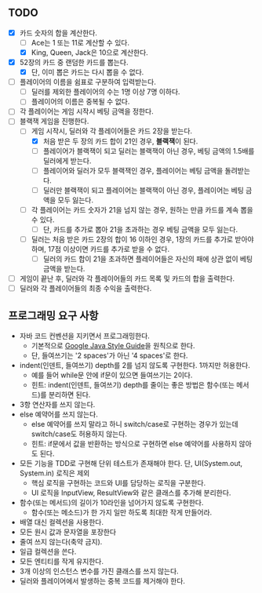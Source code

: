 
## TODO

- [x] 카드 숫자의 합을 계산한다.
  - [ ] Ace는 1 또는 11로 계산할 수 있다.
  - [x] King, Queen, Jack은 10으로 계산한다.
- [x] 52장의 카드 중 랜덤한 카드를 뽑는다.
  - [x] 단, 이미 뽑은 카드는 다시 뽑을 수 없다.
- [ ] 플레이어의 이름을 쉼표로 구분하여 입력받는다.
  - [ ] 딜러를 제외한 플레이어의 수는 1명 이상 7명 이하다.
  - [ ] 플레이어의 이름은 중복될 수 없다.
- [ ] 각 플레이어는 게임 시작시 베팅 금액을 정한다.
- [ ] 블랙잭 게임을 진행한다.
  - [ ] 게임 시작시, 딜러와 각 플레이어들은 카드 2장을 받는다.
    - [x] 처음 받은 두 장의 카드 합이 21인 경우, **블랙잭**이 된다.
    - [ ] 플레이어가 블랙잭이 되고 딜러는 블랙잭이 아닌 경우, 베팅 금액의 1.5배를 딜러에게 받는다.
    - [ ] 플레이어와 딜러가 모두 블랙잭인 경우, 플레이어는 베팅 금액을 돌려받는다.
    - [ ] 딜러만 블랙잭이 되고 플레이어는 블랙잭이 아닌 경우, 플레이어는 베팅 금액을 모두 잃는다.
  - [ ] 각 플레이어는 카드 숫자가 21을 넘지 않는 경우, 원하는 만큼 카드를 계속 뽑을 수 있다.
    - [ ] 단, 카드를 추가로 뽑아 21을 초과하는 경우 베팅 금액을 모두 잃는다.
  - [ ] 딜러는 처음 받은 카드 2장의 합이 16 이하인 경우, 1장의 카드를 추가로 받아야 하며, 17점 이상이면 카드를 추가로 받을 수 없다.
    - [ ] 딜러의 카드 합이 21을 초과하면 플레이어들은 자신의 패에 상관 없이 베팅 금액을 받는다.
- [ ] 게임이 끝난 후, 딜러와 각 플레이어들의 카드 목록 및 카드의 합을 출력한다.
- [ ] 딜러와 각 플레이어들의 최종 수익을 출력한다.

## 프로그래밍 요구 사항

- 자바 코드 컨벤션을 지키면서 프로그래밍한다.
    - 기본적으로 [Google Java Style Guide](https://google.github.io/styleguide/javaguide.html)을 원칙으로 한다.
    - 단, 들여쓰기는 '2 spaces'가 아닌 '4 spaces'로 한다.
- indent(인덴트, 들여쓰기) depth를 2를 넘지 않도록 구현한다. 1까지만 허용한다.
    - 예를 들어 while문 안에 if문이 있으면 들여쓰기는 2이다.
    - 힌트: indent(인덴트, 들여쓰기) depth를 줄이는 좋은 방법은 함수(또는 메서드)를 분리하면 된다.
- 3항 연산자를 쓰지 않는다.
- else 예약어를 쓰지 않는다.
    - else 예약어를 쓰지 말라고 하니 switch/case로 구현하는 경우가 있는데 switch/case도 허용하지 않는다.
    - 힌트: if문에서 값을 반환하는 방식으로 구현하면 else 예약어를 사용하지 않아도 된다.
- 모든 기능을 TDD로 구현해 단위 테스트가 존재해야 한다. 단, UI(System.out, System.in) 로직은 제외
    - 핵심 로직을 구현하는 코드와 UI를 담당하는 로직을 구분한다.
    - UI 로직을 InputView, ResultView와 같은 클래스를 추가해 분리한다.
- 함수(또는 메서드)의 길이가 10라인을 넘어가지 않도록 구현한다.
    - 함수(또는 메소드)가 한 가지 일만 하도록 최대한 작게 만들어라.
- 배열 대신 컬렉션을 사용한다.
- 모든 원시 값과 문자열을 포장한다
- 줄여 쓰지 않는다(축약 금지).
- 일급 컬렉션을 쓴다.
- 모든 엔티티를 작게 유지한다.
- 3개 이상의 인스턴스 변수를 가진 클래스를 쓰지 않는다.
- 딜러와 플레이어에서 발생하는 중복 코드를 제거해야 한다.
